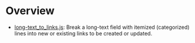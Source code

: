 # Overview

- [long-text_to_links.js](./long-text_to_links.js): Break a long-text field with itemized (categorized) lines into new or existing links to be created or updated.

